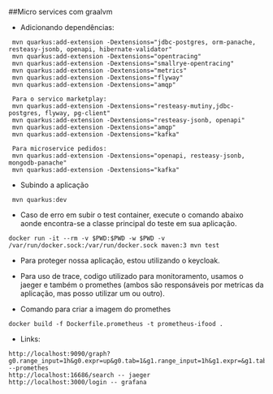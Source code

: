 ##Micro services com graalvm
- Adicionando dependências:
```
 mvn quarkus:add-extension -Dextensions="jdbc-postgres, orm-panache, resteasy-jsonb, openapi, hibernate-validator"
 mvn quarkus:add-extension -Dextensions="opentracing"
 mvn quarkus:add-extension -Dextensions="smallrye-opentracing"
 mvn quarkus:add-extension -Dextensions="metrics"
 mvn quarkus:add-extension -Dextensions="flyway"
 mvn quarkus:add-extension -Dextensions="amqp"

 Para o servico marketplay:
 mvn quarkus:add-extension -Dextensions="resteasy-mutiny,jdbc-postgres, flyway, pg-client"
 mvn quarkus:add-extension -Dextensions="resteasy-jsonb, openapi"
 mvn quarkus:add-extension -Dextensions="amqp"
 mvn quarkus:add-extension -Dextensions="kafka"
 
 Para microservice pedidos:
 mvn quarkus:add-extension -Dextensions="openapi, resteasy-jsonb, mongodb-panache"
 mvn quarkus:add-extension -Dextensions="kafka"

```
- Subindo a aplicação
```
 mvn quarkus:dev
```
- Caso de erro em subir o test container, execute o comando abaixo aonde encontra-se a classe principal do teste em sua aplicação.
```
docker run -it --rm -v $PWD:$PWD -w $PWD -v /var/run/docker.sock:/var/run/docker.sock maven:3 mvn test
```

- Para proteger nossa aplicação, estou utilizando o keycloak.

- Para uso de trace, codigo utilizado para monitoramento, usamos o jaeger e também o promethes (ambos são responsáveis por metricas da aplicação, mas posso utilizar um ou outro).

- Comando para criar a imagem do promethes
```
docker build -f Dockerfile.prometheus -t prometheus-ifood .
```
- Links:
```
http://localhost:9090/graph?g0.range_input=1h&g0.expr=up&g0.tab=1&g1.range_input=1h&g1.expr=&g1.tab=1 --promethes
http://localhost:16686/search -- jaeger
http://localhost:3000/login -- grafana
```
